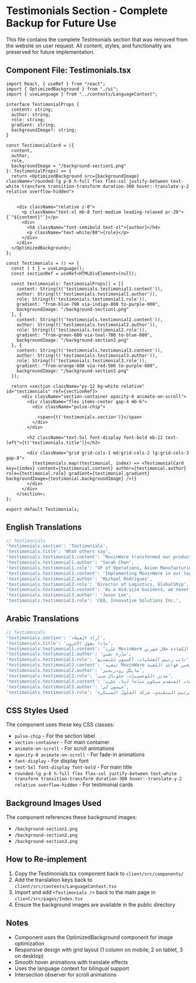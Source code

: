 # Testimonials Section - Complete Backup for Future Use

This file contains the complete Testimonials section that was removed from the website on user request. All content, styles, and functionality are preserved for future implementation.

## Component File: Testimonials.tsx

```tsx
import React, { useRef } from "react";
import { OptimizedBackground } from "./ui";
import { useLanguage } from "../contexts/LanguageContext";

interface TestimonialProps {
  content: string;
  author: string;
  role: string;
  gradient: string;
  backgroundImage?: string;
}

const TestimonialCard = ({
  content,
  author,
  role,
  backgroundImage = "/background-section1.png"
}: TestimonialProps) => {
  return <OptimizedBackground src={backgroundImage} className="rounded-lg p-8 h-full flex flex-col justify-between text-white transform transition-transform duration-300 hover:-translate-y-2 relative overflow-hidden">
    
    
    <div className="relative z-0">
      <p className="text-xl mb-8 font-medium leading-relaxed pr-20">{`"${content}"`}</p>
      <div>
        <h4 className="font-semibold text-xl">{author}</h4>
        <p className="text-white/80">{role}</p>
      </div>
    </div>
  </OptimizedBackground>;
};

const Testimonials = () => {
  const { t } = useLanguage();
  const sectionRef = useRef<HTMLDivElement>(null);
  
  const testimonials: TestimonialProps[] = [{
    content: String(t('testimonials.testimonial1.content')),
    author: String(t('testimonials.testimonial1.author')),
    role: String(t('testimonials.testimonial1.role')),
    gradient: "from-blue-700 via-indigo-800 to-purple-900",
    backgroundImage: "/background-section1.png"
  }, {
    content: String(t('testimonials.testimonial2.content')),
    author: String(t('testimonials.testimonial2.author')),
    role: String(t('testimonials.testimonial2.role')),
    gradient: "from-green-600 via-teal-700 to-blue-800",
    backgroundImage: "/background-section2.png"
  }, {
    content: String(t('testimonials.testimonial3.content')),
    author: String(t('testimonials.testimonial3.author')),
    role: String(t('testimonials.testimonial3.role')),
    gradient: "from-orange-600 via-red-500 to-purple-600",
    backgroundImage: "/background-section3.png"
  }];

  return <section className="py-12 bg-white relative" id="testimonials" ref={sectionRef}>
      <div className="section-container opacity-0 animate-on-scroll">
        <div className="flex items-center gap-4 mb-6">
          <div className="pulse-chip">
            
            <span>{t('testimonials.section')}</span>
          </div>
        </div>
        
        <h2 className="text-5xl font-display font-bold mb-12 text-left">{t('testimonials.title')}</h2>
        
        <div className="grid grid-cols-1 md:grid-cols-2 lg:grid-cols-3 gap-8">
          {testimonials.map((testimonial, index) => <TestimonialCard key={index} content={testimonial.content} author={testimonial.author} role={testimonial.role} gradient={testimonial.gradient} backgroundImage={testimonial.backgroundImage} />)}
        </div>
      </div>
    </section>;
};

export default Testimonials;
```

## English Translations

```typescript
// Testimonials
'testimonials.section': 'Testimonials',
'testimonials.title': 'What others say',
'testimonials.testimonial1.content': 'MovinWare transformed our production operations, streamlining workflows while our team focuses on strategic growth. 40% increase in efficiency within two months.',
'testimonials.testimonial1.author': 'Sarah Chen',
'testimonials.testimonial1.role': 'VP of Operations, Axion Manufacturing',
'testimonials.testimonial2.content': 'Implementing MovinWare in our logistics centers reduced operational costs by 35% while improving accuracy. The AI-powered insights are game-changing.',
'testimonials.testimonial2.author': 'Michael Rodriguez',
'testimonials.testimonial2.role': 'Director of Logistics, GlobalShip',
'testimonials.testimonial3.content': 'As a mid-size business, we never thought advanced ERP would be accessible to us. MovinWare changed that with its intuitive design and affordable pricing.',
'testimonials.testimonial3.author': 'Jason Lee',
'testimonials.testimonial3.role': 'CEO, Innovative Solutions Inc.',
```

## Arabic Translations

```typescript
// Testimonials
'testimonials.section': 'آراء العملاء',
'testimonials.title': 'ماذا يقول الآخرون',
'testimonials.testimonial1.content': 'غيّرت MovinWare عمليات الإنتاج لدينا، وبسّطت سير العمل بينما يركز فريقنا على النمو الاستراتيجي. زيادة 40% في الكفاءة خلال شهرين.',
'testimonials.testimonial1.author': 'سارة تشين',
'testimonials.testimonial1.role': 'نائب رئيس العمليات، أكسيون للتصنيع',
'testimonials.testimonial2.content': 'تنفيذ MovinWare في مراكز اللوجستيات لدينا قلل التكاليف التشغيلية بنسبة 35% مع تحسين الدقة. الرؤى المدعومة بالذكاء الاصطناعي تغير قواعد اللعبة.',
'testimonials.testimonial2.author': 'مايكل رودريجيز',
'testimonials.testimonial2.role': 'مدير اللوجستيات، جلوبال شيب',
'testimonials.testimonial3.content': 'كشركة متوسطة الحجم، لم نعتقد أبداً أن نظام تخطيط موارد المؤسسات المتقدم سيكون متاحاً لنا. غيّرت MovinWare ذلك بتصميمها البديهي والأسعار المعقولة.',
'testimonials.testimonial3.author': 'جيسون لي',
'testimonials.testimonial3.role': 'الرئيس التنفيذي، شركة الحلول المبتكرة',
```

## CSS Styles Used

The component uses these key CSS classes:
- `pulse-chip` - For the section label
- `section-container` - For main container
- `animate-on-scroll` - For scroll animations
- `opacity-0 animate-on-scroll` - For fade-in animations
- `font-display` - For display font
- `text-5xl font-display font-bold` - For main title
- `rounded-lg p-8 h-full flex flex-col justify-between text-white transform transition-transform duration-300 hover:-translate-y-2 relative overflow-hidden` - For testimonial cards

## Background Images Used

The component references these background images:
- `/background-section1.png`
- `/background-section2.png` 
- `/background-section3.png`

## How to Re-implement

1. Copy the Testimonials.tsx component back to `client/src/components/`
2. Add the translation keys back to `client/src/contexts/LanguageContext.tsx`
3. Import and add `<Testimonials />` back to the main page in `client/src/pages/Index.tsx`
4. Ensure the background images are available in the public directory

## Notes

- Component uses the OptimizedBackground component for image optimization
- Responsive design with grid layout (1 column on mobile, 2 on tablet, 3 on desktop)
- Smooth hover animations with translate effects
- Uses the language context for bilingual support
- Intersection observer for scroll animations